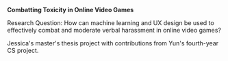 **Combatting Toxicity in Online Video Games**

Research Question: How can machine learning and UX design be used to effectively combat and moderate verbal harassment in online video games?

Jessica's master's thesis project with contributions from Yun's fourth-year CS project.
